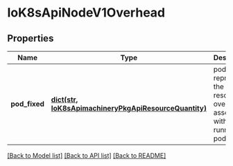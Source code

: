 # IoK8sApiNodeV1Overhead

## Properties
Name | Type | Description | Notes
------------ | ------------- | ------------- | -------------
**pod_fixed** | [**dict(str, IoK8sApimachineryPkgApiResourceQuantity)**](IoK8sApimachineryPkgApiResourceQuantity.md) | podFixed represents the fixed resource overhead associated with running a pod. | [optional] 

[[Back to Model list]](../README.md#documentation-for-models) [[Back to API list]](../README.md#documentation-for-api-endpoints) [[Back to README]](../README.md)


